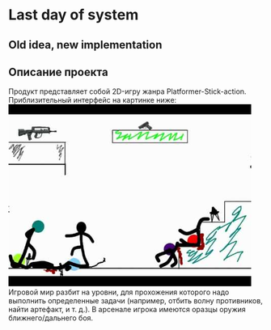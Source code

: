 # Last day of system
## Old idea, new implementation

## Описание проекта
Продукт представляет собой 2D-игру жанра Platformer-Stick-action. Приблизительный интерфейс на картинке ниже:
!["this is a picture"](resources/hqdefault.jpg)
Игровой мир разбит на уровни, для прохожения которого надо выполнить определенные задачи (например, отбить волну противников, найти артефакт, и т. д.). В арсенале игрока имеются оразцы оружия ближнего/дальнего боя.

